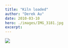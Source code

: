 ```yaml
---
title: "Kiln loaded"
author: "Derek Au"
date: 2010-03-10
hero: ./images/IMG_3181.jpg
excerpt: 
---
```


![](./images/IMG_3179.jpg)
